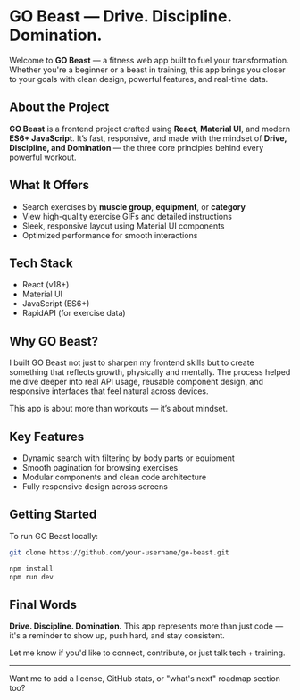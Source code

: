 # GO Beast — Drive. Discipline. Domination.

Welcome to **GO Beast** — a fitness web app built to fuel your transformation. Whether you're a beginner or a beast in training, this app brings you closer to your goals with clean design, powerful features, and real-time data.

## About the Project

**GO Beast** is a frontend project crafted using **React**, **Material UI**, and modern **ES6+ JavaScript**. It’s fast, responsive, and made with the mindset of **Drive, Discipline, and Domination** — the three core principles behind every powerful workout.

## What It Offers

* Search exercises by **muscle group**, **equipment**, or **category**
* View high-quality exercise GIFs and detailed instructions
* Sleek, responsive layout using Material UI components
* Optimized performance for smooth interactions

## Tech Stack

* React (v18+)
* Material UI
* JavaScript (ES6+)
* RapidAPI (for exercise data)

## Why GO Beast?

I built GO Beast not just to sharpen my frontend skills but to create something that reflects growth, physically and mentally. The process helped me dive deeper into real API usage, reusable component design, and responsive interfaces that feel natural across devices.

This app is about more than workouts — it’s about mindset.

## Key Features

* Dynamic search with filtering by body parts or equipment
* Smooth pagination for browsing exercises
* Modular components and clean code architecture
* Fully responsive design across screens

## Getting Started

To run GO Beast locally:

```bash
git clone https://github.com/your-username/go-beast.git

npm install
npm run dev
```

## Final Words

**Drive. Discipline. Domination.**
This app represents more than just code — it's a reminder to show up, push hard, and stay consistent.

Let me know if you'd like to connect, contribute, or just talk tech + training.

---

Want me to add a license, GitHub stats, or "what's next" roadmap section too?
